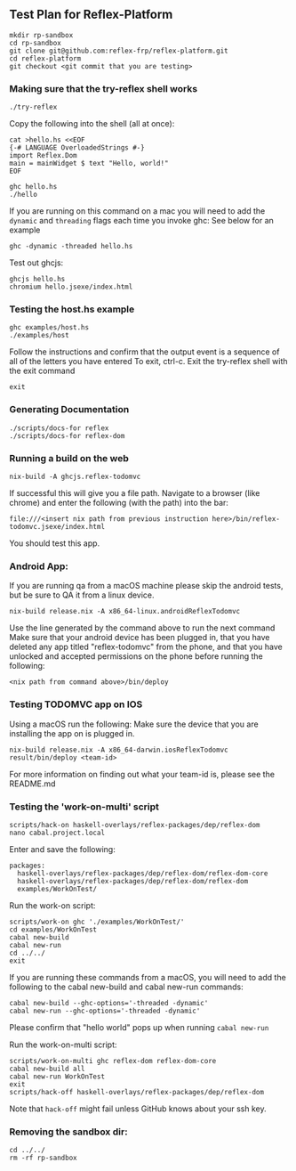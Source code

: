 ## Test Plan for Reflex-Platform
```
mkdir rp-sandbox
cd rp-sandbox
git clone git@github.com:reflex-frp/reflex-platform.git
cd reflex-platform
git checkout <git commit that you are testing>
```
### Making sure that the try-reflex shell works
```
./try-reflex
```
Copy the following into the shell (all at once):
```
cat >hello.hs <<EOF
{-# LANGUAGE OverloadedStrings #-}
import Reflex.Dom
main = mainWidget $ text "Hello, world!"
EOF
```
```
ghc hello.hs
./hello
```
If you are running on this command on a mac you will need to add the `dynamic` and `threading` flags each time you invoke ghc:
See below for an example
```
ghc -dynamic -threaded hello.hs
```

Test out ghcjs:
```
ghcjs hello.hs
chromium hello.jsexe/index.html
```

### Testing the host.hs example
```
ghc examples/host.hs
./examples/host
```
Follow the instructions and confirm that the output event is a sequence of all of the letters you have entered
To exit, ctrl-c. 
Exit the try-reflex shell with the exit command
```
exit
```

### Generating Documentation
```
./scripts/docs-for reflex
./scripts/docs-for reflex-dom
```

### Running a build on the web
```
nix-build -A ghcjs.reflex-todomvc
```
If successful this will give you a file path. Navigate to a browser (like chrome) and enter the following (with the path) into the bar:
```
file:///<insert nix path from previous instruction here>/bin/reflex-todomvc.jsexe/index.html
```
You should test this app. 

### Android App:
If you are running qa from a macOS machine please skip the android tests, but be sure to QA it from a linux device.
```
nix-build release.nix -A x86_64-linux.androidReflexTodomvc
```
Use the line generated by the command above to run the next command
Make sure that your android device has been plugged in, that you have deleted any app titled "reflex-todomvc" from the phone, and that you have unlocked and accepted permissions on the phone before running the following:
```
<nix path from command above>/bin/deploy
```
### Testing TODOMVC app on IOS
Using a macOS run the following:
Make sure the device that you are installing the app on is plugged in.
```
nix-build release.nix -A x86_64-darwin.iosReflexTodomvc
result/bin/deploy <team-id>
```
For more information on finding out what your team-id is, please see the README.md

### Testing the 'work-on-multi' script
```
scripts/hack-on haskell-overlays/reflex-packages/dep/reflex-dom
nano cabal.project.local
```
Enter and save the following:
```
packages:
  haskell-overlays/reflex-packages/dep/reflex-dom/reflex-dom-core
  haskell-overlays/reflex-packages/dep/reflex-dom/reflex-dom
  examples/WorkOnTest/
```

Run the work-on script:
```
scripts/work-on ghc './examples/WorkOnTest/'
cd examples/WorkOnTest
cabal new-build
cabal new-run
cd ../../
exit
```
If you are running these commands from a macOS, you will need to add the following to the
cabal new-build and cabal new-run commands: 
```
cabal new-build --ghc-options='-threaded -dynamic'
cabal new-run --ghc-options='-threaded -dynamic'
```
Please confirm that "hello world" pops up when running `cabal new-run`

Run the work-on-multi script:
```
scripts/work-on-multi ghc reflex-dom reflex-dom-core
cabal new-build all
cabal new-run WorkOnTest
exit
scripts/hack-off haskell-overlays/reflex-packages/dep/reflex-dom
```
Note that `hack-off` might fail unless GitHub knows about your ssh key. 

### Removing the sandbox dir:
```
cd ../../
rm -rf rp-sandbox
```
